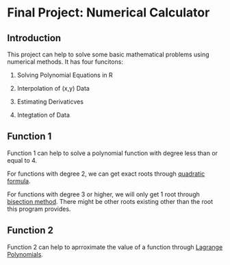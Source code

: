 # Final Project: Numerical Calculator

## Introduction

This project can help to solve some basic mathematical problems using numerical methods. It has four funcitons: 

1. Solving Polynomial Equations in R

2. Interpolation of (x,y) Data

3. Estimating Derivaticves

4. Integtation of Data

## Function 1

Function 1 can help to solve a polynomial function with degree less than or equal to 4.

For functions with degree 2, we can get exact roots through [quadratic formula](https://en.wikipedia.org/wiki/Quadratic_formula).

For functions with degree 3 or higher, we will only get 1 root through [bisection method](https://en.wikipedia.org/wiki/Bisection_method). There might be other roots existing other than the root this program provides. 

## Function 2

Function 2 can help to aprroximate the value of a function through [Lagrange Polynomials](https://en.wikipedia.org/wiki/Lagrange_polynomial). 

